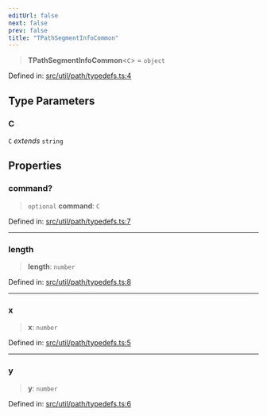 ```yaml
---
editUrl: false
next: false
prev: false
title: "TPathSegmentInfoCommon"
---
```


> **TPathSegmentInfoCommon**\<`C`\> = `object`

Defined in: [src/util/path/typedefs.ts:4](https://github.com/fabricjs/fabric.js/blob/b4f67b1cfd353d0e2763b168e07bce6b67895452/src/util/path/typedefs.ts#L4)

## Type Parameters

### C

`C` *extends* `string`

## Properties

### command?

> `optional` **command**: `C`

Defined in: [src/util/path/typedefs.ts:7](https://github.com/fabricjs/fabric.js/blob/b4f67b1cfd353d0e2763b168e07bce6b67895452/src/util/path/typedefs.ts#L7)

***

### length

> **length**: `number`

Defined in: [src/util/path/typedefs.ts:8](https://github.com/fabricjs/fabric.js/blob/b4f67b1cfd353d0e2763b168e07bce6b67895452/src/util/path/typedefs.ts#L8)

***

### x

> **x**: `number`

Defined in: [src/util/path/typedefs.ts:5](https://github.com/fabricjs/fabric.js/blob/b4f67b1cfd353d0e2763b168e07bce6b67895452/src/util/path/typedefs.ts#L5)

***

### y

> **y**: `number`

Defined in: [src/util/path/typedefs.ts:6](https://github.com/fabricjs/fabric.js/blob/b4f67b1cfd353d0e2763b168e07bce6b67895452/src/util/path/typedefs.ts#L6)
